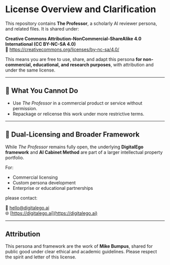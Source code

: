 
# License Overview and Clarification

This repository contains **The Professor**, a scholarly AI reviewer persona, and related files. It is shared under:

**Creative Commons Attribution-NonCommercial-ShareAlike 4.0 International (CC BY-NC-SA 4.0)**  
🔗 https://creativecommons.org/licenses/by-nc-sa/4.0/

This means you are free to use, share, and adapt this persona **for non-commercial, educational, and research purposes**, with attribution and under the same license.

---

## 🚫 What You Cannot Do
- Use *The Professor* in a commercial product or service without permission.
- Repackage or relicense this work under more restrictive terms.

---

## 🔄 Dual-Licensing and Broader Framework

While *The Professor* remains fully open, the underlying **DigitalEgo framework** and **AI Cabinet Method** are part of a larger intellectual property portfolio.

For:
- Commercial licensing
- Custom persona development
- Enterprise or educational partnerships

please contact:

📧 [hello@digitalego.ai](mailto:hello@digitalego.ai)  
🌐 [https://digitalego.ai](https://digitalego.ai)

---

## Attribution
This persona and framework are the work of **Mike Bumpus**, shared for public good under clear ethical and academic guidelines. Please respect the spirit and letter of this license.

